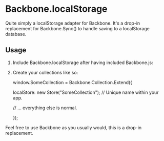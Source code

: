 # Backbone.localStorage

Quite simply a localStorage adapter for Backbone. It's a drop-in replacement for Backbone.Sync() to handle saving to a localStorage database.

## Usage

1. Include Backbone.localStorage after having included Backbone.js:

    <script type="text/javascript" src="backbone.js"></script>
    <script type="text/javascript" src="backbone.localStorage.js"></script>

2. Create your collections like so:

    window.SomeCollection = Backbone.Collection.Extend({
      
      localStore: new Store("SomeCollection"); // Unique name within your app.
      
      // ... everything else is normal.
      
    });
    
Feel free to use Backbone as you usually would, this is a drop-in replacement.